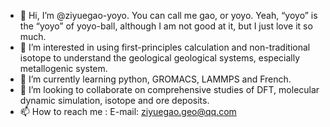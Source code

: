- 👋 Hi, I’m @ziyuegao-yoyo. You can call me gao, or yoyo. Yeah, “yoyo” is the “yoyo” of yoyo-ball, although I am not good at it, but I just love it so much.
- 👀 I’m interested in using first-principles calculation and non-traditional isotope to understand the geological geological systems, especially metallogenic system.
- 🌱 I’m currently learning python, GROMACS, LAMMPS and French.
- 💞️ I’m looking to collaborate on comprehensive studies of DFT, molecular dynamic simulation, isotope and ore deposits.
- 📫 How to reach me : E-mail: ziyuegao.geo@qq.com

<!---
ziyuegao-yoyo/ziyuegao-yoyo is a ✨ special ✨ repository because its `README.md` (this file) appears on your GitHub profile.
You can click the Preview link to take a look at your changes.
--->
